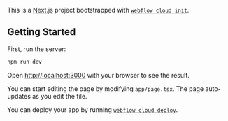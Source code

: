 This is a [Next.js](https://nextjs.org) project bootstrapped with [`webflow cloud init`](https://developers.webflow.com/webflow-cloud/intro).

## Getting Started

First, run the server:

```bash
npm run dev
```

Open [http://localhost:3000](http://localhost:3000) with your browser to see the result.

You can start editing the page by modifying `app/page.tsx`. The page auto-updates as you edit the file.

You can deploy your app by running [`webflow cloud deploy`](https://developers.webflow.com/webflow-cloud/environment).